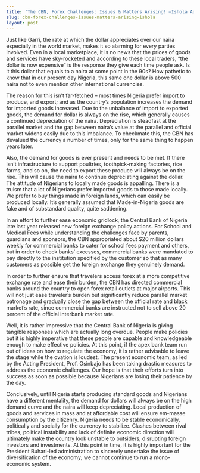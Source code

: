 ```yaml
---
title: 'The CBN, Forex Challenges: Issues & Matters Arising! –Ishola Adebayo'
slug: cbn-forex-challenges-issues-matters-arising-ishola
layout: post
---
```


Just like Garri, the rate at which the dollar appreciates over our naira especially in the world market, makes it so alarming for every parties involved. Even in a local marketplace, it is no news that the prices of goods and services have sky-rocketed and according to these local traders, “the dollar is now expensive” is the response they give each time people ask.  Is it this dollar that equals to a naira at some point in the 90s? How pathetic to know that in our present day Nigeria, this same one dollar is above 500 naira not to even mention other international currencies.  

The reason for this isn’t far-fetched – most times Nigeria prefer import to produce, and export; and as the country’s population increases the demand for imported goods increased. Due to the unbalance of import to exported goods, the demand for dollar is always on the rise, which generally causes a continued depreciation of the naira. Depreciation is steadfast at the parallel market and the gap between naira’s value at the parallel and official market widens easily due to this imbalance. To checkmate this, the CBN has devalued the currency a number of times, only for the same thing to happen years later. 

Also, the demand for goods is ever present and needs to be met. If there isn’t infrastructure to support poultries, toothpick-making factories, rice farms, and so on, the need to export these produce will always be on the rise. This will cause the naira to continue depreciating against the dollar. The attitude of Nigerians to locally made goods is appalling. There is a truism that a lot of Nigerians prefer imported goods to those made locally. We prefer to buy things made in foreign lands, which can easily be produced locally. It’s generally assumed that Made-in-Nigeria goods are fake and of substandard quality, quite saddening.

In an effort to further ease economic gridlock, the Central Bank of Nigeria late last year released new foreign exchange policy actions. For School and Medical Fees while understanding the challenges face by parents, guardians and sponsors, the CBN appropriated about $20 million dollars weekly for commercial banks to cater for school fees payment and others, but in order to check banks’ excesses, commercial banks were mandated to pay directly to the institution specified by the customer so that as many customers as possible get the foreign exchange they genuinely demand.

In order to further ensure that travelers access forex at a more competitive exchange rate and ease their burden, the CBN has directed commercial banks around the country to open forex retail outlets at major airports. This will not just ease traveler’s burden but significantly reduce parallel market patronage and gradually close the gap between the official rate and black market’s rate, since commercial banks are instructed not to sell above 20 percent of the official interbank market rate.

Well, it is rather impressive that the Central Bank of Nigeria is giving tangible responses which are actually long overdue. People make policies but it is highly imperative that these people are capable and knowledgeable enough to make effective policies. At this point, if the apex bank team run out of ideas on how to regulate the economy, it is rather advisable to leave the stage while the ovation is loudest. The present economic team, as led by the Acting President, Prof. Osinbajo has been taking drastic measures to address the economic challenges. Our hope is that their efforts turn into success as soon as possible because Nigerians are losing their patience by the day.

Conclusively, until Nigeria starts producing standard goods and Nigerians have a different mentality, the demand for dollars will always be on the high demand curve and the naira will keep depreciating. Local production of goods and services in mass and at affordable cost will ensure em-masse consumption by the citizenry. Nigeria needs to be stable economically, politically and socially for the currency to stabilize. Clashes between rival tribes, political instability and lack of definite economic direction will ultimately make the country look unstable to outsiders, disrupting foreign investors and investments. At this point in time, it is highly important for the President Buhari-led administration to sincerely undertake the issue of diversification of the economy; we cannot continue to run a mono-economic system.
